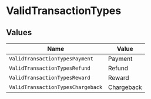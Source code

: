 # ValidTransactionTypes


## Values

| Name                              | Value                             |
| --------------------------------- | --------------------------------- |
| `ValidTransactionTypesPayment`    | Payment                           |
| `ValidTransactionTypesRefund`     | Refund                            |
| `ValidTransactionTypesReward`     | Reward                            |
| `ValidTransactionTypesChargeback` | Chargeback                        |